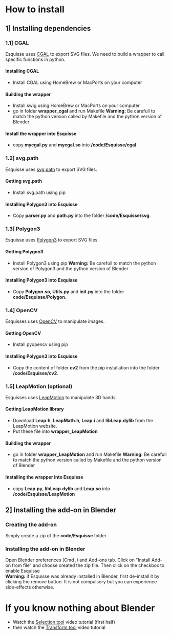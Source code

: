 

# How to install

## 1] Installing dependencies

### 1.1] CGAL
Esquisse uses [CGAL](https://www.cgal.org) to export SVG files.
We need to build a wrapper to call specific functions in python.
#### Installing CGAL
* Install CGAL using HomeBrew or MacPorts on your computer
#### Building the wrapper
* Install swig using HomeBrew or MacPorts on your computer
* go in folder **wrapper_cgal** and run Makefile
**Warning:** Be carefull to match the python version called by Makefile and the python version of Blender
#### Install the wrapper into Esquisse
* copy **mycgal.py** and **mycgal.so** into **/code/Esquisse/cgal**

### 1.2] svg.path
Esquisse uses [svg.path](https://pypi.org/project/svg.path/) to export SVG files.
#### Getting svg.path
* Install svg.path using pip
#### Installing Polygon3 into Esquisse
* Copy **parser.py** and **path.py** into the folder **/code/Esquisse/svg**.



### 1.3] Polygon3
Esquisse uses [Polygon3](https://pypi.org/project/Polygon3/) to export SVG files.
#### Getting Polygon3
* Install Polygon3 using pip
**Warning:** Be carefull to match the python version of Polygon3 and the python version of Blender
#### Installing Polygon3 into Esquisse
* Copy **Polygon.so, Utils.py** and **__init__.py**  into the folder **code/Esquisse/Polygon**.


### 1.4] OpenCV
Esquisses uses [OpenCV](https://pypi.org/project/pyopencv/) to manipulate images.
#### Getting OpenCV
* Install pyopencv using pip
#### Installing Polygon3 into Esquisse
* Copy the content of folder **cv2**  from the pip installation into the folder **/code/Esquisse/cv2**.


### 1.5] LeapMotion (optional)
Esquisses uses [LeapMotion](https://www.leapmotion.com) to manipulate 3D hands.
#### Getting LeapMotion library
* Download **Leap.h**, **LeapMath.h**, **Leap.i** and **libLeap.dylib** from the LeapMotion website.
* Put these file into **wrapper_LeapMotion**
#### Building the wrapper
* go in folder **wrapper_LeapMotion** and run Makefile
**Warning:** Be carefull to match the python version called by Makefile and the python version of Blender
#### Installing the wrapper into Esquisse
* copy **Leap.py**, **libLeap.dylib** and **Leap.so** into **/code/Esquisse/LeapMotion**


## 2] Installing the add-on in Blender  
### Creating the add-on
Simply create a zip of the **code/Esquisse** folder
### Installing the add-on in Blender
Open Blender preferences (Cmd ,) and Add-ons tab. Click on "Install Add-on from file"  and choose created the zip file.
Then click on the checkbox to enable Esquisse  
**Warning:** if Esquisse was already installed in Blender, first de-install it by clicking the remove button. It is not compulsory but you can experience side-effects otherwise.


# If you know nothing about Blender

* Watch the [Selection tool](https://cloud.blender.org/p/blender-inside-out/560414b7044a2a00c4a6da9b) video tutorial (first half)
* then watch the [Transform tool](https://cloud.blender.org/p/blender-inside-out/560414b7044a2a00c4a6da9c) video tutorial








